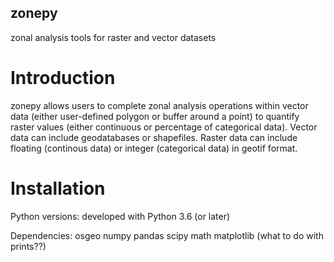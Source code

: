 ## zonepy
zonal analysis tools for raster and vector datasets

# Introduction

zonepy allows users to complete zonal analysis operations within vector data (either user-defined polygon or buffer around a point) to quantify raster values (either continuous or percentage of categorical data). Vector data can include geodatabases or shapefiles. Raster data can include floating (continous data) or integer (categorical data) in geotif format.

# Installation

Python versions:
developed with Python 3.6 (or later)

Dependencies:
osgeo
numpy
pandas
scipy
math
matplotlib (what to do with prints??)

